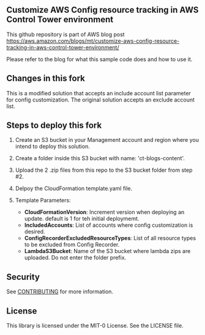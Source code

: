 ## Customize AWS Config resource tracking in AWS Control Tower environment
This github repository is part of AWS blog post https://aws.amazon.com/blogs/mt/customize-aws-config-resource-tracking-in-aws-control-tower-environment/

Please refer to the blog for what this sample code does and how to use it.

## Changes in this fork
This is a modified solution that accepts an include account list parameter for config customization. The original solution accepts an exclude account list.

## Steps to deploy this fork

1. Create an S3 bucket in your Management account and region where you intend to deploy this solution.
2. Create a folder inside this S3 bucket with name: 'ct-blogs-content'.
3. Upload the 2 .zip files from this repo to the S3 bucket folder from step #2.
4. Delpoy the CloudFormation template.yaml file.
5. Template Parameters:

	- **CloudFormationVersion**: Increment version when deploying an update. default is 1 for teh initial deploymemt.
	- **IncludedAccounts**: List of accounts where config customization is desired.
	- **ConfigRecorderExcludedResourceTypes**: List of all resource types to be excluded from Config Recorder.
	- **LambdaS3Bucket**: Name of the S3 bucket where lambda zips are uploaded. Do not enter the folder prefix.


## Security

See [CONTRIBUTING](CONTRIBUTING.md#security-issue-notifications) for more information.

## License

This library is licensed under the MIT-0 License. See the LICENSE file.

